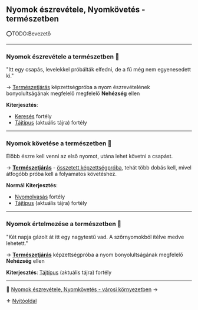 ## Nyomok észrevétele, Nyomkövetés - természetben

⭕TODO:Bevezető

---
### Nyomok észrevétele a természetben 🌳

"Itt egy csapás, levelekkel próbálták elfedni, de a fű még nem egyenesedett ki."

→ [Természetjárás](kepzettsegek.szekunder/termeszetjaras.md) képzettségpróba a nyom észrevételének bonyolultságának megfelelő megfelelő **Nehézség** ellen

**Kiterjesztés**:
- [Keresés](fortelyok.altalanos/kereses.md) fortély
- [Tájtípus](042_szabad_fortelyok.md#tanulhat%C3%B3-szabad-fort%C3%A9lyok-list%C3%A1ja) (aktuális tájra) fortély

---
### Nyomok követése a természetben 🌳

Előbb észre kell venni az első nyomot, utána lehet követni a csapást.

→ **[Természetjárás](kepzettsegek.szekunder/termeszetjaras.md)** - [összetett képzettségpróba](037_kepzettsegproba.md#összetett-képzettségpróba-másodlagos-próbadobások), tehát több dobás kell, mivel átfogóbb próba kell a folyamatos követéshez.

**Normál Kiterjesztés**:
- [Nyomolvasás](fortelyok.altalanos/nyomolvasas.md) fortély
- [Tájtípus](042_szabad_fortelyok.md#tanulhat%C3%B3-szabad-fort%C3%A9lyok-list%C3%A1ja) (aktuális tájra) fortély

---
### Nyomok értelmezése a természetben 🌳

"Két napja gázolt át itt egy nagytestű vad. A szőrnyomokból ítélve medve lehetett."

 → **[Természetjárás](kepzettsegek.szekunder/termeszetjaras.md)** képzettségpróba a nyom bonyolultságának megfelelő **Nehézség** ellen

**Kiterjesztés**: [Tájtípus](042_szabad_fortelyok.md#tanulhat%C3%B3-szabad-fort%C3%A9lyok-list%C3%A1ja) (aktuális tájra) fortély

---

🔗 [Nyomok észrevétele, Nyomkövetés - városi környezetben](152_02_nyomok_nyomkovetes_varos.md) →

⚜️ [Nyitóoldal](start.md)
